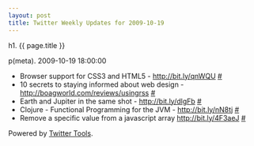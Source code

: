 ```yaml
---
layout: post
title: Twitter Weekly Updates for 2009-10-19
---
```


h1. {{ page.title }} 

p(meta). 2009-10-19 18:00:00

<ul class="aktt_tweet_digest">
	<li>Browser support for CSS3 and HTML5 - <a href="http://bit.ly/qnWQU" rel="nofollow">http://bit.ly/qnWQU</a> <a href="http://twitter.com/Joshua_C/statuses/4966533845">#</a></li>
	<li>10 secrets to staying informed about web design - <a href="http://boagworld.com/reviews/usingrss" rel="nofollow">http://boagworld.com/reviews/usingrss</a> <a href="http://twitter.com/Joshua_C/statuses/4962957714">#</a></li>
	<li>Earth and Jupiter in the same shot - <a href="http://bit.ly/dlgFb" rel="nofollow">http://bit.ly/dlgFb</a> <a href="http://twitter.com/Joshua_C/statuses/4962887490">#</a></li>
	<li>Clojure - Functional Programming for the JVM - <a href="http://bit.ly/nN8tj" rel="nofollow">http://bit.ly/nN8tj</a> <a href="http://twitter.com/Joshua_C/statuses/4962873149">#</a></li>
	<li>Remove a specific value from a javascript array <a href="http://bit.ly/4F3aeJ" rel="nofollow">http://bit.ly/4F3aeJ</a> <a href="http://twitter.com/Joshua_C/statuses/4957514824">#</a></li>
</ul>
<p class="aktt_credit">Powered by <a href="http://alexking.org/projects/wordpress">Twitter Tools</a>.</p>
